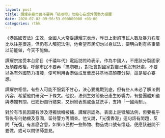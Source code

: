 ```yaml
---
layout: post
title: 譚耀宗籲市民不要再「搞啲嘢」勿癡心妄想外國勢力撐腰
date: 2020-07-02 09:56:53.000000000 +08:00
categories: rthk
---
```


《港區國安法》生效，全國人大常委譚耀宗表示，昨日上街的市民人數及暴力程度比以往差很遠，但仍有人觸犯法例，他希望市民切勿以身試法，要明白到有些事情以前能做，今天不能做。

譚耀宗接受本台節目《千禧年代》電話訪問時表示，作為中國人，不應該分裂國家及顛覆政權，呼籲市民不要再「搞啲嘢」，對社會對國家對自己也沒有好處，不要以為有外國勢力撐腰，便可利用香港做成反華反共基地搞顛覆分裂，這是癡心妄想。

譚耀宗相信，有些人可能不服氣不甘心，決心要挑戰到底，但有些人未必了解法例內容，希望他們研究一下條文。他說，法例生效前後已產生影響力，有些團體知道與港獨有關，已紛紛自行結束，又紛紛表態或金盆洗手，支持「一國兩制」。

對於有市民因藏有涉及港獨旗幟被捕，譚耀宗認為，表面上是牴觸法例，但要視乎背後有何動機及意圖，留待警方再調查。他又說，「光復香港」這句話有問題，反問「光復」有甚麼含意，如果市民對一些飾物、物品或口號有懷疑，便應該避開不要做，或可以問律師意見。
